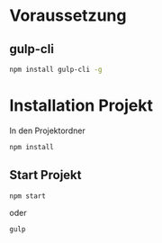 # Voraussetzung

## gulp-cli

```bash
npm install gulp-cli -g
```

# Installation Projekt

In den Projektordner

```bash
npm install
```

## Start Projekt

```bash
npm start
```

oder

```bash
gulp
```
